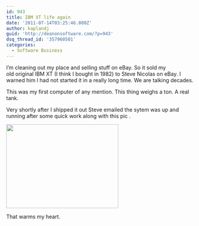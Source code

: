 ```yaml
---
id: 943
title: IBM XT life again
date: '2011-07-14T03:25:46.000Z'
author: kaplandj
guid: 'http://deanonsoftware.com/?p=943'
dsq_thread_id: '357960501'
categories:
  - Software Business
---
```

I’m cleaning out my place and selling stuff on eBay. So it sold my old original IBM XT (I think I bought in 1982) to Steve Nicolas on eBay. I warned him I had not started it in a really long time. We are talking decades.

This was my first computer of any mention. This thing weighs a ton. A real tank.

Very shortly after I shipped it out Steve emailed the sytem was up and running after some quick work along with this pic .

<a href="http://deanonsoftware.com/?attachment_id=946" rel="attachment wp-att-946"><img class="alignnone size-medium wp-image-946" title="jz9jS" src="http://deanonsoftware.com/wp-content/uploads/2011/07/jz9jS1-300x225.jpg" alt="" width="300" height="225" srcset="http://deanonsoftware.com/wp-content/uploads/2011/07/jz9jS1-300x225.jpg 300w, http://deanonsoftware.com/wp-content/uploads/2011/07/jz9jS1-1024x768.jpg 1024w, http://deanonsoftware.com/wp-content/uploads/2011/07/jz9jS1.jpg 2048w" sizes="(max-width: 300px) 100vw, 300px" /></a>

That warms my heart.
